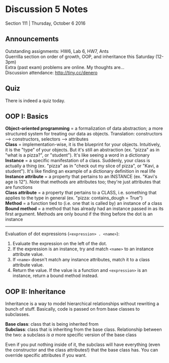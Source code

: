 # Discussion 5 Notes
Section 111 | Thursday, October 6 2016

## Announcements
Outstanding assignments: HW6, Lab 6, HW7, Ants<br>
Guerrilla section on order of growth, OOP, and inheritance this Saturday (12-3pm)<br>
Extra (past exam) problems are online. My thoughts are...<br>
Discussion attendance: http://tiny.cc/denero

## Quiz
There is indeed a quiz today.

## OOP I: Basics
**Object-oriented programming** = a formalization of data abstraction; a more structured system for treating our data as objects. Translation: constructors --> constructors, selectors --> attributes<br>
**Class** = implementation-wise, it is the blueprint for your objects. Intuitively, it is the "type" of your objects. But it's still an abstraction (ex. "pizza" as in "what is a pizza?", or "student"). It's like seeing a word in a dictionary<br>
**Instance** = a specific manifestation of a class. Suddenly, your class is actually a thing (ex. "pizza" as in "check out my slice of pizza", or "Kavi, a student"). It's like finding an example of a dictionary definition in real life<br>
**Instance attribute** = a property that pertains to an INSTANCE (ex. "Kavi's age is 12"). Note that methods are attributes too; they're just attributes that are functions<br>
**Class attribute** = a property that pertains to a CLASS, i.e. something that applies to the type in general (ex. "pizza: contains_dough = True")<br>
**Method** = a function tied to (i.e. one that is called by) an instance of a class
**Bound method** = a method that has already had an instance passed in as its first argument. Methods are only bound if the thing before the dot is an instance

---

Evaluation of dot expressions (`<expression> . <name>`):

1. Evaluate the expression on the left of the dot.
2. If the expression is an instance, try and match `<name>` to an instance attribute value.
3. If `<name>` doesn't match any instance attributes, match it to a class attribute value.
4. Return the value. If the value is a function and `<expression>` is an instance, return a bound method instead.

## OOP II: Inheritance
Inheritance is a way to model hierarchical relationships without rewriting a bunch of stuff. Basically, code is passed on from base classes to subclasses.

**Base class**: class that is being inherited from<br>
**Subclass**: class that is inheriting from the base class. Relationship between the two: a subclass _is a_ more specific version of the base class

Even if you put nothing inside of it, the subclass will have everything (even the constructor and the class attributes!) that the base class has. You can override specific attributes if you want.
